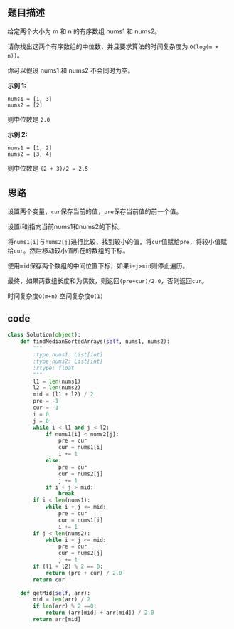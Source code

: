 ## 题目描述

给定两个大小为 m 和 n 的有序数组 nums1 和 nums2。

请你找出这两个有序数组的中位数，并且要求算法的时间复杂度为 `O(log(m + n))`。

你可以假设 nums1 和 nums2 不会同时为空。

**示例 1:**

    nums1 = [1, 3]
    nums2 = [2]

则中位数是  `2.0`

**示例 2:**

    nums1 = [1, 2]
    nums2 = [3, 4]

则中位数是 `(2 + 3)/2 = 2.5`

## 思路

设置两个变量，`cur`保存当前的值，`pre`保存当前值的前一个值。

设置i和j指向当前nums1和nums2的下标。

将`nums1[i]`与`nums2[j]`进行比较，找到较小的值，将`cur`值赋给`pre`，将较小值赋给`cur`。然后移动较小值所在的数组的下标。

使用`mid`保存两个数组的中间位置下标，如果`i+j>mid`则停止遍历。

最终，如果两数组长度和为偶数，则返回`(pre+cur)/2.0`，否则返回`cur`。

时间复杂度`O(m+n)`
空间复杂度`O(1)`

## code

```python
class Solution(object):
    def findMedianSortedArrays(self, nums1, nums2):
        """
        :type nums1: List[int]
        :type nums2: List[int]
        :rtype: float
        """
        l1 = len(nums1)
        l2 = len(nums2)
        mid = (l1 + l2) / 2
        pre = -1
        cur = -1
        i = 0
        j = 0
        while i < l1 and j < l2:
            if nums1[i] < nums2[j]:
                pre = cur
                cur = nums1[i]
                i += 1
            else:
                pre = cur
                cur = nums2[j]
                j += 1
            if i + j > mid:
                break
        if i < len(nums1):
            while i + j <= mid:
                pre = cur
                cur = nums1[i]
                i += 1
        if j < len(nums2):
            while i + j <= mid:
                pre = cur
                cur = nums2[j]
                j += 1
        if (l1 + l2) % 2 == 0:
            return (pre + cur) / 2.0
        return cur
            
    def getMid(self, arr):
        mid = len(arr) / 2
        if len(arr) % 2 ==0:
            return (arr[mid] + arr[mid]) / 2.0
        return arr[mid]
```